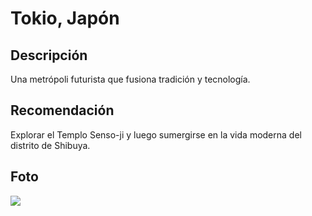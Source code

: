 # Tokio, Japón

## Descripción
Una metrópoli futurista que fusiona tradición y tecnología.

## Recomendación
Explorar el Templo Senso-ji y luego sumergirse en la vida moderna del distrito de Shibuya.

## Foto
![](https://routesofasia.com/wp-content/uploads/templo-senso-ji-tokio-japon.webp)